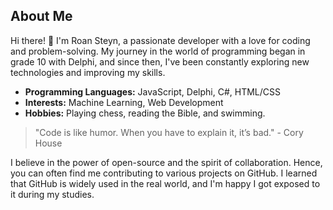 ## About Me

Hi there! 👋 I'm Roan Steyn, a passionate developer with a love for coding and problem-solving. My journey in the world of programming began in grade 10 with Delphi, and since then, I've been constantly exploring new technologies and improving my skills.

- **Programming Languages:** JavaScript, Delphi, C#, HTML/CSS
- **Interests:** Machine Learning, Web Development
- **Hobbies:** Playing chess, reading the Bible, and swimming.

> "Code is like humor. When you have to explain it, it’s bad." - Cory House

I believe in the power of open-source and the spirit of collaboration. Hence, you can often find me contributing to various projects on GitHub. I learned that GitHub is widely used in the real world, and I'm happy I got exposed to it during my studies.





